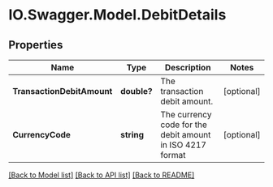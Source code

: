 # IO.Swagger.Model.DebitDetails
## Properties

Name | Type | Description | Notes
------------ | ------------- | ------------- | -------------
**TransactionDebitAmount** | **double?** | The transaction debit amount. | [optional] 
**CurrencyCode** | **string** | The currency code for the debit amount in ISO 4217 format | [optional] 

[[Back to Model list]](../README.md#documentation-for-models) [[Back to API list]](../README.md#documentation-for-api-endpoints) [[Back to README]](../README.md)

